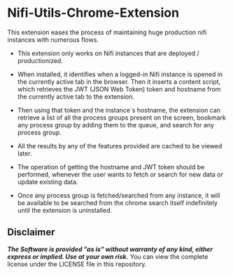 # Nifi-Utils-Chrome-Extension
This extension eases the process of maintaining huge production nifi instances with numerous flows.

- This extension only works on Nifi instances that are deployed / productionized.
 
- When installed, it identifies when a logged-in Nifi instance is opened in the currently active tab in the browser. Then it inserts a content script, which retrieves the JWT (JSON Web Token) token and hostname from the currently active tab to the extension. 

- Then using that token and the instance`s hostname, the extension can retrieve a list of all the process groups present on the screen, bookmark any process group by adding them to the queue, and search for any process group.
 
- All the results by any of the features provided are cached to be viewed later. 

- The operation of getting the hostname and JWT token should be performed, whenever the user wants to fetch or search for new data or update existing data. 

- Once any process group is fetched/searched from any instance, it will be available to be searched from the chrome search itself indefinitely until the extension is uninstalled.


## Disclaimer

***The Software is provided "as is" without warranty of any kind, either express or implied. Use at your own risk.*** You can view the complete license under the LICENSE file in this repository.
